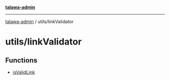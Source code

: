 [**talawa-admin**](../../README.md)

***

[talawa-admin](../../README.md) / utils/linkValidator

# utils/linkValidator

## Functions

- [isValidLink](functions/isValidLink.md)
